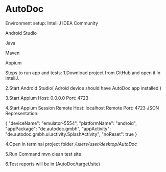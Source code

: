 # AutoDoc

Environment setup:
IntelliJ IDEA Community

Android Studio

Java

Maven

Appium

Steps to run app and tests:
1.Download project from GitHub and open it in InteliJ.

2.Start Android Studio( Adroid device should have AutoDoc app installed )

3.Start Appium
    Host: 0.0.0.0
    Port: 4723
   

4.Start Appium Session
    Remote Host: localhost
    Remote Port: 4723
    JSON Representation:
    
    
  
    
{
  "deviceName": "emulator-5554",
  "platformName": "android",
  "appPackage": "de.autodoc.gmbh",
  "appActivity": "de.autodoc.gmbh.ui.activity.SplashActivity",
  "noReset": true
}
    
   

4.Open in terminal project folder */users/user/desktop/AutoDoc*

5.Run Command  mvn clean test site

6.Test reports will be in (AutoDoc/target/site)
